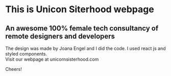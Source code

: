 This is Unicon Siterhood webpage
================================
## An awesome 100% female tech consultancy of remote designers and developers 

The design was made by Joana Engel and I did the code. I used react js and styled components.  
Visit our webpage at unicornsisterhood.com  

Cheers!
